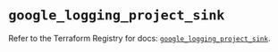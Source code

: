 # `google_logging_project_sink`

Refer to the Terraform Registry for docs: [`google_logging_project_sink`](https://registry.terraform.io/providers/hashicorp/google/6.46.0/docs/resources/logging_project_sink).
